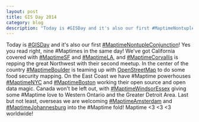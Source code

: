 ```yaml
---
layout: post
title: GIS Day 2014
category: blog
description: "Today is #GISDay and it's also our first #MaptimeNontupleConjunction!"
---
```


Today is [#GISDay](https://twitter.com/hashtag/gisday) and it's also our first [#MaptimeNontupleConjunction](https://twitter.com/hashtag/MaptimeNontupleConjunction)! Yes you read right, nine #Maptimes in the same day! We've got California covered with [#MaptimeSF](http://www.meetup.com/Maptime-SF/events/218159582/) and [#MaptimeLA](http://www.meetup.com/MaptimeLA/events/211734772/), and [#MaptimeCorvallis](http://www.meetup.com/Maptime-Corvallis/events/214794302/) is repping the great Northwest with their second meetup. In the center of the country [#MaptimeBoulder](http://www.meetup.com/Maptime-Boulder/events/213829952/) is teaming up with [OpenStreetMap](http://openstreetmap.org/) to do some food security mapping. On the East Coast we have #Maptime powerhouses [#MaptimeNYC](http://www.meetup.com/Maptime-NYC/events/217002222/) and [#MaptimeBoston](http://www.meetup.com/Maptime-Boston/events/217580172/) working their open source and open data magic. Canada won't be left out, with [#MaptimeWindsorEssex](https://www.facebook.com/events/1504902196442474/) giving some #Maptime love to Western Ontario and the Greater Detroit Area. Last but not least, overseas we are welcoming [#MaptimeAmsterdam](http://www.meetup.com/Maptime-AMS/events/213796602/) and [#MaptimeJohannesburg](http://www.meetup.com/MaptimeJozi/events/216742472/) into the #Maptime fold! Maptime <3 <3 <3 worldwide!﻿
